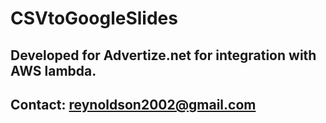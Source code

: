 # CSVtoGoogleSlides

## Developed for Advertize.net for integration with AWS lambda. 
## Contact: reynoldson2002@gmail.com
